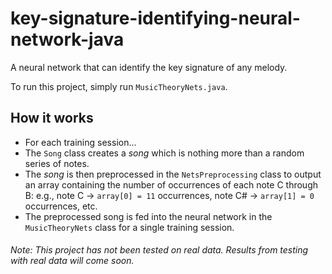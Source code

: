 # key-signature-identifying-neural-network-java
A neural network that can identify the key signature of any melody.

To run this project, simply run `MusicTheoryNets.java`.

## How it works

* For each training session...
* The `Song` class creates a *song* which is nothing more than a random series of notes.
* The *song* is then preprocessed in the `NetsPreprocessing` class to output an array
containing the number of occurrences of each note C through B: e.g., note C -> `array[0] = 11` occurrences,
note C# -> `array[1] = 0` occurrences, etc. 
* The preprocessed song is fed into the neural network in the `MusicTheoryNets` class for a single training session.

###### Note: This project has not been tested on real data. Results from testing with real data will come soon.
